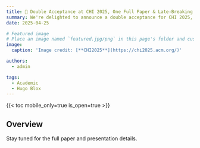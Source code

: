 ```yaml
---
title: 🎉 Double Acceptance at CHI 2025, One Full Paper & Late-Breaking Work!
summary: We're delighted to announce a double acceptance for CHI 2025, one full paper and one Late-Breaking Work have both been accepted! We're incredibly proud of these achievements and excited to contribute to the premier conference in Human-Computer Interaction. 
date: 2025-04-25

# Featured image
# Place an image named `featured.jpg/png` in this page's folder and customize its options here.
image:
  caption: 'Image credit: [**CHI2025**](https://chi2025.acm.org/)'

authors:
  - admin

tags:
  - Academic
  - Hugo Blox
---
```


{{< toc mobile_only=true is_open=true >}}

## Overview

Stay tuned for the full paper and presentation details.


